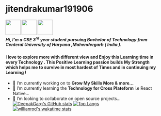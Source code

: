 # jitendrakumar191906
<a href="https://www.linkedin.com/in/deepak-garg-526a90203/"><img src="./assets/linkedin.png" width="50" height="50" align="left"></a>   <a href="garg882001@gmail.com"><img src="./assets/logo-gmail-9951.png" width="50" height="50" align="left"></a>  <a href="https://www.instagram.com/deepakgarg686/"><img src="./assets/logo-instagram-png-2431.png" width="50" height="50" align="left"></a>  
 <br>                    


##### Hi, I'm a CSE 3<sup>rd</sup> year student pursuing Bachelor of Technology from Centeral University of Haryana ,Mahendergarh ( India ).
#### I love to explore more with different view and Enjoy this Learning time in every Technology . This Positive Learning passion builds My Strength which helps me to survive in most hardest of Times and in continuing my Learning !   
- 🔭 I’m currently working on to <b> Grow My Skills More & more...</b>
- 🌱 I’m currently learning  the <b>Technology for Cross Plateform </b> i.e React Native...
- 👯 I’m looking to collaborate on open source projects... 
[![DeepakGarg's GitHub stats](https://github-readme-stats.vercel.app/api?username=jitendra-191906&show_icons=true&theme=highcontrast&layout=compact)](https://github.com/jitendra-191906/github-readme-stats)
[![Top Langs](https://github-readme-stats.vercel.app/api/top-langs/?username=jitendra-191906&langs_count=15&layout=compact&theme=highcontrast&show_icons=true)](https://github.com/jitendra-191906/github-readme-stats)
[![willianrod's wakatime stats](https://github-readme-stats.vercel.app/api/wakatime?username=willianrod&layout=compact&theme=highcontrast&show_icons=true)](https://github.com/jitendra-191906/github-readme-stats)
